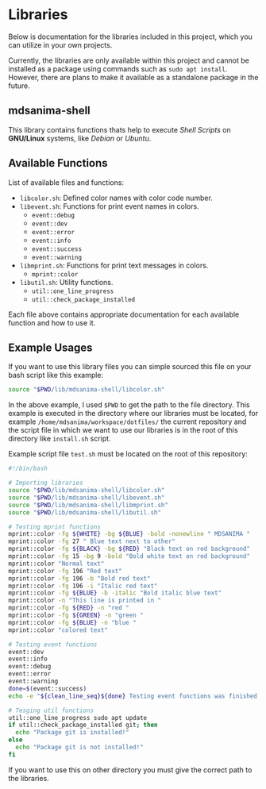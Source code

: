 # Libraries

Below is documentation for the libraries included in this project, which you can utilize in your own projects.

Currently, the libraries are only available within this project and cannot be installed as a package using commands such as `sudo apt install`. However, there are plans to make it available as a standalone package in the future.

## mdsanima-shell

This library contains functions thats help to execute _Shell Scripts_ on **GNU/Linux** systems, like _Debian_ or _Ubuntu_.

## Available Functions

List of available files and functions:

- `libcolor.sh`: Defined color names with color code number.
- `libevent.sh`: Functions for print event names in colors.
  - `event::debug`
  - `event::dev`
  - `event::error`
  - `event::info`
  - `event::success`
  - `event::warning`
- `libmprint.sh`: Functions for print text messages in colors.
  - `mprint::color`
- `libutil.sh`: Utility functions.
  - `util::one_line_progress`
  - `util::check_package_installed`

Each file above contains appropriate documentation for each available function and how to use it.

## Example Usages

If you want to use this library files you can simple sourced this file on your bash script like this example:

```bash
source "$PWD/lib/mdsanima-shell/libcolor.sh"
```

In the above example, I used `$PWD` to get the path to the file directory. This example is executed in the directory where our libraries must be located, for example `/home/mdsanima/workspace/dotfiles/` the current repository and the script file in which we want to use our libraries is in the root of this directory like `install.sh` script.

Example script file `test.sh` must be located on the root of this repository:

```bash
#!/bin/bash

# Importing libraries
source "$PWD/lib/mdsanima-shell/libcolor.sh"
source "$PWD/lib/mdsanima-shell/libevent.sh"
source "$PWD/lib/mdsanima-shell/libmprint.sh"
source "$PWD/lib/mdsanima-shell/libutil.sh"

# Testing mprint functions
mprint::color -fg ${WHITE} -bg ${BLUE} -bold -nonewline " MDSANIMA "
mprint::color -fg 27 " Blue text next to other"
mprint::color -fg ${BLACK} -bg ${RED} "Black text on red background"
mprint::color -fg 15 -bg 9 -bold "Bold white text on red background"
mprint::color "Normal text"
mprint::color -fg 196 "Red text"
mprint::color -fg 196 -b "Bold red text"
mprint::color -fg 196 -i "Italic red text"
mprint::color -fg ${BLUE} -b -italic "Bold italic blue text"
mprint::color -n "This line is printed in "
mprint::color -fg ${RED} -n "red "
mprint::color -fg ${GREEN} -n "green "
mprint::color -fg ${BLUE} -n "blue "
mprint::color "colored text"

# Testing event functions
event::dev
event::info
event::debug
event::error
event::warning
done=$(event::success)
echo -e "${clean_line_seq}${done} Testing event functions was finished!"

# Tesging util functions
util::one_line_progress sudo apt update
if util::check_package_installed git; then
  echo "Package git is installed!"
else
  echo "Package git is not installed!"
fi
```

If you want to use this on other directory you must give the correct path to the libraries.
